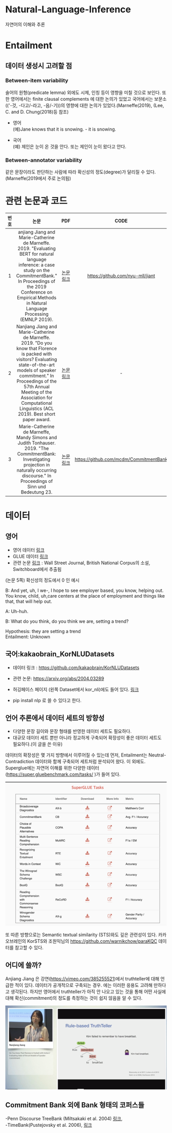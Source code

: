 # Natural-Language-Inference
자연어의 이해와 추론


# Entailment    

## 데이터 생성시 고려할 점         

### Between-item variability     
술어의 원형(predicate lemma) 외에도 시제, 인칭 등이 영향을 미칠 것으로 보인다. 또한 영어에서는 finite clausal complements 에 대한 논의가 있었고 국어에서는 보문소(('-것, -다고/-라고, -음/-기))의 영향에 대한 논의가 있었다.(Marneffe(2019), (Lee, C. and D. Chung(2018)등 참조)    

- 영어    
(예)Jane knows that it is snowing. - it is snowing. 

- 국어    
(예) 제인은 눈이 온 것을 안다.   또는 제인이 눈이 왔다고 안다.  


### Between-annotator variability     
같은 문장이라도 판단하는 사람에 따라 확신성의 정도(degree)가 달리질 수 있다. (Marneffe(2019에서 주로 논의됨)                        

# 관련 논문과 코드

|번호|논문| PDF| CODE |
|:---:|:-----------------:|:-----------------:|:-----------------:|
|1|anjiang Jiang and Marie-Catherine de Marneffe. 2019. "Evaluating BERT for natural language inference: a case study on the CommitmentBank." In Proceedings of the 2019 Conference on Empirical Methods in Natural Language Processing (EMNLP 2019). |[논문 링크](https://www.aclweb.org/anthology/D19-1630.pdf)|https://github.com/nyu-mll/jiant|
|2|Nanjiang Jiang and Marie-Catherine de Marneffe. 2019. "Do you know that Florence is packed with visitors? Evaluating state-of-the-art models of speaker commitment." In Proceedings of the 57th Annual Meeting of the Association for Computational Linguistics (ACL 2019). Best short paper award.| [논문 링크](https://www.aclweb.org/anthology/P19-1412/)|-|
|3|Marie-Catherine de Marneffe, Mandy Simons and Judith Tonhauser. 2019. "The CommitmentBank: Investigating projection in naturally occurring discourse." In Proceedings of Sinn und Bedeutung 23. |[논문링크](https://semanticsarchive.net/Archive/Tg3ZGI2M/Marneffe.pdf)|https://github.com/mcdm/CommitmentBank|


# 데이터

## 영어    
- 영어 데이터 [링크](https://aclweb.org/aclwiki/Textual_Entailment_Resource_Pool)   
- GLUE 데이터 [링크](https://super.gluebenchmark.com/tasks/)
- 관련 논문 [링크](https://w4ngatang.github.io/static/papers/superglue.pdf) : Wall Street Journal, British National Corpus의 소설, Switchboard에서 추출됨

(논문 5쪽) 확신성의 정도에서 0 인 예시

B: And yet, uh, I we-, I hope to see employer based, you know, helping out. You know, child, uh,care centers at the place of employment and things like that, that will help out. 
   
A: Uh-huh.     
    
B: What do you think, do you think we are, setting a trend?                   
     
Hypothesis: they are setting a trend       
Entailment: Unknown         
      

 
## 국어:kakaobrain_KorNLUDatasets                 
- 데이터 링크 : https://github.com/kakaobrain/KorNLUDatasets           
    
- 관련 논문: https://arxiv.org/abs/2004.03289       

- 허깅페이스 페이지 (왼쪽 Dataset에서 kor_nli)에도 들어 있다.  [링크](https://huggingface.co/nlp/viewer/?fbclid=IwAR3gXfTsvaWKj1zW_b00SDsBTKmbudiMOeJQeuRmU8BX5s4c8B9v4Lqe6T4)   

- pip install nlp 로 쓸 수 있다고 한다.        

   

 ## 언어 추론에서 데이터 세트의 방향성             

- 다양한 문장 길이와 문장 형태를 반영한 데이터 세트도 필요하다.            
- 대규모 데이터 세트 뿐만 아니라 정교하게 구축되어 확장성이 좋은 데이터 세트도 필요하다.(이 글을 쓴 이유)       

데이터의 확장성은 몇 가지 방향에서 이루어질 수 있는데 먼저, Entailment는 Neutral-Contradiction 데이터와 함께 구축되어 세트처럼 분석되어 왔다. 이 외에도. Superglue에는 자연어 이해를 위한 다양한 데이터(https://super.gluebenchmark.com/tasks/ )가 들어 있다.          

![Superglue](./superglue.png)              



또 따른 방향으로는  Semantic textual similarity (STS)와도 깊은 관련성이 있다. 카카오브레인의 KorSTS와 조원익님의 https://github.com/warnikchow/paraKQC 데이터를 참고할 수 있다.           



 ## 어디에 쓸까?

 Anjiang Jiang 은 강연(https://vimeo.com/385255521)에서 truthteller에 대해 언급한 적이 있다. 데이터가 공개적으로 구축되는 경우. 에는 이러한 응용도 고려해 만하다고 생각된다. 하지만 영어에서 truthteller가 아직 안 나오고 있는 것을 통해 어떤 사실에 대해 확신(commitment)의 정도를 측정하는 것이 쉽지 않음을 알 수 있다.                              


![truthteller](./teller.png)


## Commitment Bank 외에 Bank 형태의 코퍼스들       
                    
-Penn Discourse TreeBank (Miltsakaki et al. 2004) [링크](https://catalog.ldc.upenn.edu/LDC2008T05),       
-TimeBank(Pustejovsky et al. 2006), [링크](https://catalog.ldc.upenn.edu/LDC2006T08)     

        
  

 
